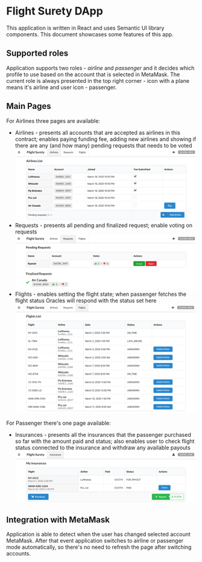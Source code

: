 # Flight Surety DApp

This application is written in React and uses Semantic UI library components.
This document showcases some features of this app.

## Supported roles

Application supports two roles - _airline_ and _passenger_ and it decides which profile to use
based on the account that is selected in MetaMask. The current role is always presented
in the top right corner - icon with a plane means it's airline and user icon - passenger.

## Main Pages

For Airlines three pages are available:
* Airlines - presents all accounts that are accepted as airlines in this contract; enables paying funding fee, adding new airlines
and showing if there are any (and how many) pending requests that needs to be voted
![airlines](airlines.png)
* Requests - presents all pending and finalized request; enable voting on requests
![requests](requests.png)
* Flights - enables setting the flight state; when passenger fetches the flight status
Oracles will respond with the status set here
![flights](flights.png)

For Passenger there's one page available:
* Insurances - presents all the insurances that the passenger purchased so far with the amount paid and status;
also enables user to check flight status connected to the insurance and withdraw any available payouts
![insurances](insurances.png)

## Integration with MetaMask

Application is able to detect when the user has changed selected account MetaMask.
After that event application switches to airline or passenger mode automatically,
so there's no need to refresh the page after switching accounts.
